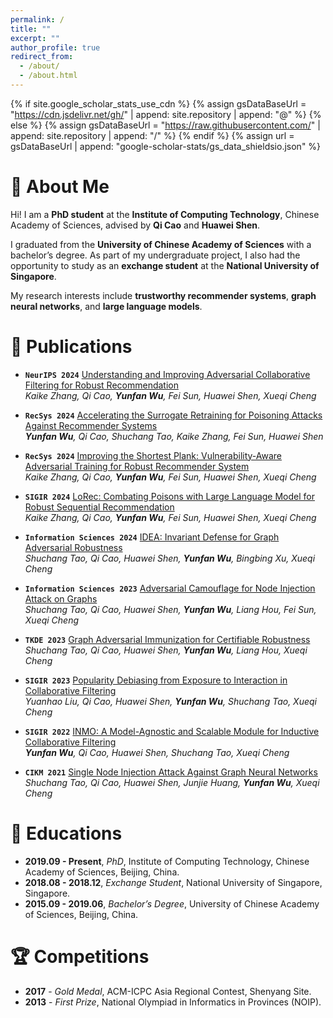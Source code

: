 ```yaml
---
permalink: /
title: ""
excerpt: ""
author_profile: true
redirect_from: 
  - /about/
  - /about.html
---
```


{% if site.google_scholar_stats_use_cdn %}
{% assign gsDataBaseUrl = "https://cdn.jsdelivr.net/gh/" | append: site.repository | append: "@" %}
{% else %}
{% assign gsDataBaseUrl = "https://raw.githubusercontent.com/" | append: site.repository | append: "/" %}
{% endif %}
{% assign url = gsDataBaseUrl | append: "google-scholar-stats/gs_data_shieldsio.json" %}

<span class='anchor' id='about-me'></span>

# 👋 About Me

Hi! I am a **PhD student** at the **Institute of Computing Technology**, Chinese Academy of Sciences, advised by **Qi Cao** and **Huawei Shen**.

I graduated from the **University of Chinese Academy of Sciences** with a bachelor’s degree. 
As part of my undergraduate project, I also had the opportunity to study as an **exchange student** at the **National University of Singapore**.

My research interests include **trustworthy recommender systems**, **graph neural networks**, and **large language models**.

# 📝 Publications
- **`NeurIPS 2024`** [Understanding and Improving Adversarial Collaborative Filtering for Robust Recommendation](https://arxiv.org/abs/2410.22844)  
  *Kaike Zhang, Qi Cao, **Yunfan Wu**, Fei Sun, Huawei Shen, Xueqi Cheng*

- **`RecSys 2024`** [Accelerating the Surrogate Retraining for Poisoning Attacks Against Recommender Systems](https://dl.acm.org/doi/abs/10.1145/3640457.3688148)  
  ***Yunfan Wu**, Qi Cao, Shuchang Tao, Kaike Zhang, Fei Sun, Huawei Shen*

- **`RecSys 2024`** [Improving the Shortest Plank: Vulnerability-Aware Adversarial Training for Robust Recommender System](https://dl.acm.org/doi/abs/10.1145/3640457.3688120)  
  *Kaike Zhang, Qi Cao, **Yunfan Wu**, Fei Sun, Huawei Shen, Xueqi Cheng*

- **`SIGIR 2024`** [LoRec: Combating Poisons with Large Language Model for Robust Sequential Recommendation](https://dl.acm.org/doi/abs/10.1145/3626772.3657684)  
  *Kaike Zhang, Qi Cao, **Yunfan Wu**, Fei Sun, Huawei Shen, Xueqi Cheng*

- **`Information Sciences 2024`** [IDEA: Invariant Defense for Graph Adversarial Robustness](https://www.sciencedirect.com/science/article/abs/pii/S0020025524010855)  
  *Shuchang Tao, Qi Cao, Huawei Shen, **Yunfan Wu**, Bingbing Xu, Xueqi Cheng*

- **`Information Sciences 2023`** [Adversarial Camouflage for Node Injection Attack on Graphs](https://www.sciencedirect.com/science/article/abs/pii/S0020025523011969)  
  *Shuchang Tao, Qi Cao, Huawei Shen, **Yunfan Wu**, Liang Hou, Fei Sun, Xueqi Cheng*

- **`TKDE 2023`** [Graph Adversarial Immunization for Certifiable Robustness](https://ieeexplore.ieee.org/abstract/document/10237327/)  
  *Shuchang Tao, Qi Cao, Huawei Shen, **Yunfan Wu**, Liang Hou, Xueqi Cheng*

- **`SIGIR 2023`** [Popularity Debiasing from Exposure to Interaction in Collaborative Filtering](https://dl.acm.org/doi/abs/10.1145/3539618.3591947)  
  *Yuanhao Liu, Qi Cao, Huawei Shen, **Yunfan Wu**, Shuchang Tao, Xueqi Cheng*

- **`SIGIR 2022`** [INMO: A Model-Agnostic and Scalable Module for Inductive Collaborative Filtering](https://dl.acm.org/doi/abs/10.1145/3477495.3532000)  
  ***Yunfan Wu**, Qi Cao, Huawei Shen, Shuchang Tao, Xueqi Cheng*

- **`CIKM 2021`** [Single Node Injection Attack Against Graph Neural Networks](https://dl.acm.org/doi/abs/10.1145/3459637.3482393)  
  *Shuchang Tao, Qi Cao, Huawei Shen, Junjie Huang, **Yunfan Wu**, Xueqi Cheng*

# 📖 Educations

- **2019.09 - Present**, *PhD*, Institute of Computing Technology, Chinese Academy of Sciences, Beijing, China.  
- **2018.08 - 2018.12**, *Exchange Student*, National University of Singapore, Singapore.  
- **2015.09 - 2019.06**, *Bachelor’s Degree*, University of Chinese Academy of Sciences, Beijing, China.  


# 🏆 Competitions

- **2017** - *Gold Medal*, ACM-ICPC Asia Regional Contest, Shenyang Site.  
- **2013** - *First Prize*, National Olympiad in Informatics in Provinces (NOIP).